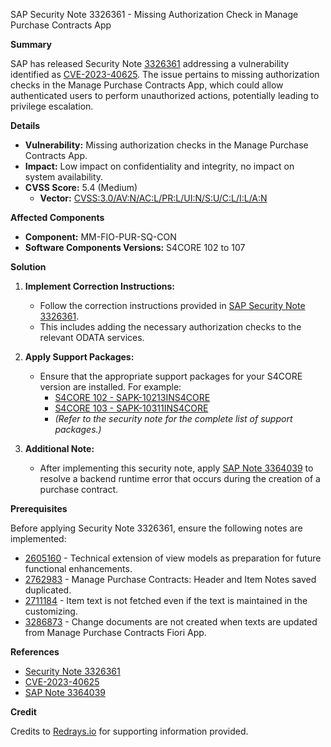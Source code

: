 SAP Security Note 3326361 - Missing Authorization Check in Manage Purchase Contracts App

**Summary**

SAP has released Security Note [3326361](https://me.sap.com/notes/3326361) addressing a vulnerability identified as [CVE-2023-40625](https://www.cve.org/CVERecord?id=CVE-2023-40625). The issue pertains to missing authorization checks in the Manage Purchase Contracts App, which could allow authenticated users to perform unauthorized actions, potentially leading to privilege escalation.

**Details**

- **Vulnerability:** Missing authorization checks in the Manage Purchase Contracts App.
- **Impact:** Low impact on confidentiality and integrity, no impact on system availability.
- **CVSS Score:** 5.4 (Medium)
  - **Vector:** [CVSS:3.0/AV:N/AC:L/PR:L/UI:N/S:U/C:L/I:L/A:N](https://www.first.org/cvss/calculator/3.0#CVSS:3.0/AV:N/AC:L/PR:L/UI:N/S:U/C:L/I:L/A:N)

**Affected Components**

- **Component:** MM-FIO-PUR-SQ-CON
- **Software Components Versions:** S4CORE 102 to 107

**Solution**

1. **Implement Correction Instructions:**
   - Follow the correction instructions provided in [SAP Security Note 3326361](https://me.sap.com/notes/3326361).
   - This includes adding the necessary authorization checks to the relevant ODATA services.

2. **Apply Support Packages:**
   - Ensure that the appropriate support packages for your S4CORE version are installed. For example:
     - [S4CORE 102 - SAPK-10213INS4CORE](https://me.sap.com/supportpackage/SAPK-10213INS4CORE)
     - [S4CORE 103 - SAPK-10311INS4CORE](https://me.sap.com/supportpackage/SAPK-10311INS4CORE)
     - *(Refer to the security note for the complete list of support packages.)*

3. **Additional Note:**
   - After implementing this security note, apply [SAP Note 3364039](https://me.sap.com/notes/3364039) to resolve a backend runtime error that occurs during the creation of a purchase contract.

**Prerequisites**

Before applying Security Note 3326361, ensure the following notes are implemented:

- [2605160](https://me.sap.com/notes/2605160) - Technical extension of view models as preparation for future functional enhancements.
- [2762983](https://me.sap.com/notes/2762983) - Manage Purchase Contracts: Header and Item Notes saved duplicated.
- [2711184](https://me.sap.com/notes/2711184) - Item text is not fetched even if the text is maintained in the customizing.
- [3286873](https://me.sap.com/notes/3286873) - Change documents are not created when texts are updated from Manage Purchase Contracts Fiori App.

**References**

- [Security Note 3326361](https://me.sap.com/notes/3326361)
- [CVE-2023-40625](https://www.cve.org/CVERecord?id=CVE-2023-40625)
- [SAP Note 3364039](https://me.sap.com/notes/3364039)

**Credit**

Credits to [Redrays.io](https://redrays.io) for supporting information provided.